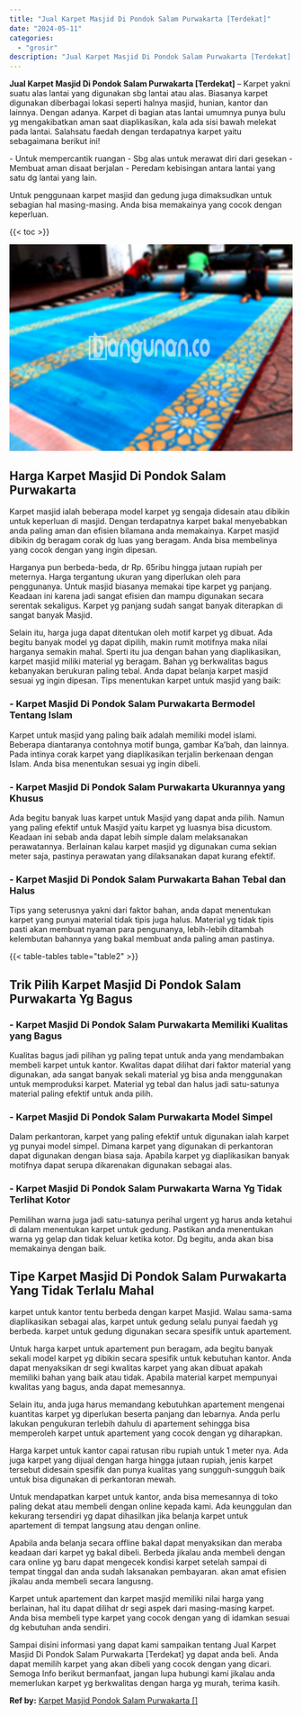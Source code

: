 ```yaml
---
title: "Jual Karpet Masjid Di Pondok Salam Purwakarta [Terdekat]"
date: "2024-05-11"
categories: 
  - "grosir"
description: "Jual Karpet Masjid Di Pondok Salam Purwakarta [Terdekat]. Sampai disini informasi yang dapat kami sampaikan tentang Jual Karpet Masjid Di Pondok Salam Purwak..."
---
```


**Jual Karpet Masjid Di Pondok Salam Purwakarta \[Terdekat\]** – Karpet yakni suatu alas lantai yang digunakan sbg lantai atau alas. Biasanya karpet digunakan diberbagai lokasi seperti halnya masjid, hunian, kantor dan lainnya. Dengan adanya. Karpet di bagian atas lantai umumnya punya bulu yg mengakibatkan aman saat diaplikasikan, kala ada sisi bawah melekat pada lantai. Salahsatu faedah dengan terdapatnya karpet yaitu sebagaimana berikut ini!

\- Untuk mempercantik ruangan - Sbg alas untuk merawat diri dari gesekan - Membuat aman disaat berjalan - Peredam kebisingan antara lantai yang satu dg lantai yang lain.

Untuk penggunaan karpet masjid dan gedung juga dimaksudkan untuk sebagian hal masing-masing. Anda bisa memakainya yang cocok dengan keperluan.

{{< toc >}}

![Jual Karpet Masjid Di Pondok Salam Purwakarta [Terdekat]](/images/grosir-karpet-murah-32.png)

## Harga Karpet Masjid Di Pondok Salam Purwakarta

Karpet masjid ialah beberapa model karpet yg sengaja didesain atau dibikin untuk keperluan di masjid. Dengan terdapatnya karpet bakal menyebabkan anda paling aman dan efisien bilamana anda memakainya. Karpet masjid dibikin dg beragam corak dg luas yang beragam. Anda bisa membelinya yang cocok dengan yang ingin dipesan.

Harganya pun berbeda-beda, dr Rp. 65ribu hingga jutaan rupiah per meternya. Harga tergantung ukuran yang diperlukan oleh para penggunanya. Untuk masjid biasanya memakai tipe karpet yg panjang. Keadaan ini karena jadi sangat efisien dan mampu digunakan secara serentak sekaligus. Karpet yg panjang sudah sangat banyak diterapkan di sangat banyak Masjid.

Selain itu, harga juga dapat ditentukan oleh motif karpet yg dibuat. Ada begitu banyak model yg dapat dipilih, makin rumit motifnya maka nilai harganya semakin mahal. Sperti itu jua dengan bahan yang diaplikasikan, karpet masjid miliki material yg beragam. Bahan yg berkwalitas bagus kebanyakan berukuran paling tebal. Anda dapat belanja karpet masjid sesuai yg ingin dipesan. Tips menentukan karpet untuk masjid yang baik:

### \- Karpet Masjid Di Pondok Salam Purwakarta Bermodel Tentang Islam

Karpet untuk masjid yang paling baik adalah memiliki model islami. Beberapa diantaranya contohnya motif bunga, gambar Ka’bah, dan lainnya. Pada intinya corak karpet yang diaplikasikan terjalin berkenaan dengan Islam. Anda bisa menentukan sesuai yg ingin dibeli.

### \- Karpet Masjid Di Pondok Salam Purwakarta Ukurannya yang Khusus

Ada begitu banyak luas karpet untuk Masjid yang dapat anda pilih. Namun yang paling efektif untuk Masjid yaitu karpet yg luasnya bisa dicustom. Keadaan ini sebab anda dapat lebih simple dalam melaksanakan perawatannya. Berlainan kalau karpet masjid yg digunakan cuma sekian meter saja, pastinya perawatan yang dilaksanakan dapat kurang efektif.

### \- Karpet Masjid Di Pondok Salam Purwakarta Bahan Tebal dan Halus

Tips yang seterusnya yakni dari faktor bahan, anda dapat menentukan karpet yang punyai material tidak tipis juga halus. Material yg tidak tipis pasti akan membuat nyaman para pengunanya, lebih-lebih ditambah kelembutan bahannya yang bakal membuat anda paling aman pastinya.

{{< table-tables table="table2" >}}

## Trik Pilih Karpet Masjid Di Pondok Salam Purwakarta Yg Bagus

### \- Karpet Masjid Di Pondok Salam Purwakarta Memiliki Kualitas yang Bagus

Kualitas bagus jadi pilihan yg paling tepat untuk anda yang mendambakan membeli karpet untuk kantor. Kwalitas dapat dilihat dari faktor material yang digunakan, ada sangat banyak sekali material yg bisa anda menggunakan untuk memproduksi karpet. Material yg tebal dan halus jadi satu-satunya material paling efektif untuk anda pilih.

### \- Karpet Masjid Di Pondok Salam Purwakarta Model Simpel

Dalam perkantoran, karpet yang paling efektif untuk digunakan ialah karpet yg punyai model simpel. Dimana karpet yang digunakan di perkantoran dapat digunakan dengan biasa saja. Apabila karpet yg diaplikasikan banyak motifnya dapat serupa dikarenakan digunakan sebagai alas.

### \- Karpet Masjid Di Pondok Salam Purwakarta Warna Yg Tidak Terlihat Kotor

Pemilihan warna juga jadi satu-satunya perihal urgent yg harus anda ketahui di dalam menentukan karpet untuk gedung. Pastikan anda menentukan warna yg gelap dan tidak keluar ketika kotor. Dg begitu, anda akan bisa memakainya dengan baik.

## Tipe Karpet Masjid Di Pondok Salam Purwakarta Yang Tidak Terlalu Mahal

karpet untuk kantor tentu berbeda dengan karpet Masjid. Walau sama-sama diaplikasikan sebagai alas, karpet untuk gedung selalu punyai faedah yg berbeda. karpet untuk gedung digunakan secara spesifik untuk apartement.

Untuk harga karpet untuk apartement pun beragam, ada begitu banyak sekali model karpet yg dibikin secara spesifik untuk kebutuhan kantor. Anda dapat menyaksikan dr segi kwalitas karpet yang akan dibuat apakah memiliki bahan yang baik atau tidak. Apabila material karpet mempunyai kwalitas yang bagus, anda dapat memesannya.

Selain itu, anda juga harus memandang kebutuhkan apartement mengenai kuantitas karpet yg diperlukan beserta panjang dan lebarnya. Anda perlu lakukan pengukuran terlebih dahulu di apartement sehingga bisa memperoleh karpet untuk apartement yang cocok dengan yg diharapkan.

Harga karpet untuk kantor capai ratusan ribu rupiah untuk 1 meter nya. Ada juga karpet yang dijual dengan harga hingga jutaan rupiah, jenis karpet tersebut didesain spesifik dan punya kualitas yang sungguh-sungguh baik untuk bisa digunakan di perkantoran mewah.

Untuk mendapatkan karpet untuk kantor, anda bisa memesannya di toko paling dekat atau membeli dengan online kepada kami. Ada keunggulan dan kekurang tersendiri yg dapat dihasilkan jika belanja karpet untuk apartement di tempat langsung atau dengan online.

Apabila anda belanja secara offline bakal dapat menyaksikan dan meraba keadaan dari karpet yg bakal dibeli. Berbeda jikalau anda membeli dengan cara online yg baru dapat mengecek kondisi karpet setelah sampai di tempat tinggal dan anda sudah laksanakan pembayaran. akan amat efisien jikalau anda membeli secara langusng.

Karpet untuk apartement dan karpet masjid memiliki nilai harga yang berlainan, hal itu dapat dilihat dr segi aspek dari masing-masing karpet. Anda bisa membeli type karpet yang cocok dengan yang di idamkan sesuai dg kebutuhan anda sendiri.

Sampai disini informasi yang dapat kami sampaikan tentang Jual Karpet Masjid Di Pondok Salam Purwakarta \[Terdekat\] yg dapat anda beli. Anda dapat memilih karpet yang akan dibeli yang cocok dengan yang dicari. Semoga Info berikut bermanfaat, jangan lupa hubungi kami jikalau anda memerlukan karpet yg berkwalitas dengan harga yg murah, terima kasih.

**Ref by:**  [Karpet Masjid Pondok Salam Purwakarta []](https://id.wikipedia.org/wiki/Karpet)
